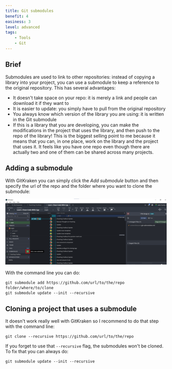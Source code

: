 ```yaml
---
title: Git submodules
benefit: 4
easiness: 3
level: advanced
tags:
    - Tools
    - Git
---
```


## Brief

Submodules are used to link to other repositories: instead of copying a library into your project, you can use a submodule to keep a reference to the original repository. This has several advantages:
- It doesn't take space on your repo: it is merely a link and people can download it if they want to
- It is easier to update: you simply have to pull from the original repository
- You always know which version of the library you are using: it is written in the Git submodule
- If this is a library that you are developing, you can make the modifications in the project that uses the library, and then push to the repo of the library! This is the biggest selling point to me because it means that you can, in one place, work on the library and the project that uses it. It feels like you have one repo even though there are actually two and one of them can be shared across many projects.

## Adding a submodule

With GitKraken you can simply click the *Add submodule* button and then specify the url of the repo and the folder where you want to clone the submodule:

![Adding a submodule with GitKraken](./img/submodule.png)

With the command line you can do:

```
git submodule add https://github.com/url/to/the/repo folder/where/to/clone
git submodule update --init --recursive
```

## Cloning a project that uses a submodule

It doesn't work really well with GitKraken so I recommend to do that step with the command line:
```
git clone --recursive https://github.com/url/to/the/repo
```

If you forget to use that `--recursive` flag, the submodules won't be cloned. To fix that you can always do:

```
git submodule update --init --recursive
```